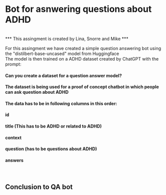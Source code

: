 # Bot for asnwering questions about ADHD <br>
<br>
*** This assingment is created by Lina, Snorre and Mike *** <br>

For this assingment we have created a simple question answering bot using the "distilbert-base-uncased" model from Huggingface <br>
The model is then trained on a ADHD dataset created by ChatGPT with the prompt: <br>
#### Can you create a dataset for a question answer model? <br>
#### The dataset is being used for a proof of concept chatbot in which people can ask question about ADHD <br>
#### The data has to be in following columns in this order: <br>
#### id <br>
#### title (This has to be ADHD or related to ADHD) <br>
#### context <br>
#### question (has to be questions about ADHD) <br>
#### answers <br>
<br>



## Conclusion to QA bot <br>

